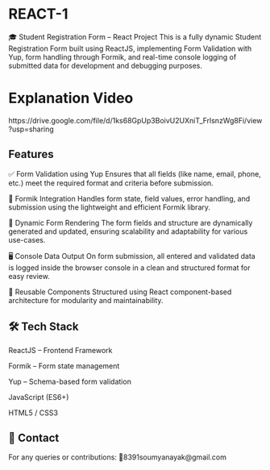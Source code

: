 # REACT-1

🎓 Student Registration Form – React Project
This is a fully dynamic Student Registration Form built using ReactJS, implementing Form Validation with Yup, form handling through Formik, and real-time console logging of submitted data for development and debugging purposes.
<h1>Explanation Video</h1>
https://drive.google.com/file/d/1ks68GpUp3BoivU2UXniT_FrlsnzWg8Fi/view?usp=sharing

<h2>Features</h2>
✅ Form Validation using Yup
Ensures that all fields (like name, email, phone, etc.) meet the required format and criteria before submission.

🧩 Formik Integration
Handles form state, field values, error handling, and submission using the lightweight and efficient Formik library.

🔁 Dynamic Form Rendering
The form fields and structure are dynamically generated and updated, ensuring scalability and adaptability for various use-cases.

🖥️ Console Data Output
On form submission, all entered and validated data is logged inside the browser console in a clean and structured format for easy review.

🧪 Reusable Components
Structured using React component-based architecture for modularity and maintainability.

<h2>🛠️ Tech Stack</h2>
ReactJS – Frontend Framework

Formik – Form state management

Yup – Schema-based form validation

JavaScript (ES6+)

HTML5 / CSS3

<h2>📩 Contact</h2>
For any queries or contributions:
📧8391soumyanayak@gmail.com
